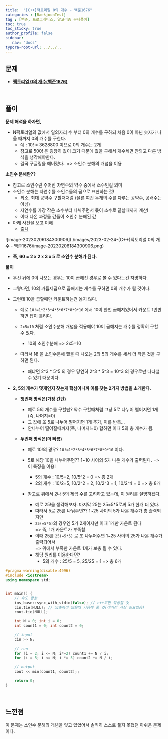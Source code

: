 ```yaml
---
title:  "[C++]팩토리얼 0의 개수 - 백준1676"
categories : [BaekjoonTest]
tag : [백준, 프로그래머스, 알고리즘 문제풀이]
toc: true
toc_sticky: true
author_profile: false
sidebar:
   nav: "docs"
typora-root-url: ../../..
---
```




## 문제

* **[팩토리얼 0의 개수(백준1676)](https://www.acmicpc.net/problem/1676)**

<br>

## 풀이

**문제 해석을 하자면,**

* N팩토리얼의 값에서 일의자리 수 부터 0의 개수를 구하되 처음 0이 아닌 숫자가 나올 때까지 0의 개수를 구한다.
  * 예 : 10! = 3628800 이므로 0의 개수는 2개
  * 참고로 500! 은 굉장히 값이 크기 때문에 값을 구해서 개수세면 안되고 다른 방식을 생각해야한다.
  * 결국 구글링을 해버렸다..  => 소인수 분해의 개념을 이용




**소인수 분해란??**

* 참고로 소인수란 주어진 자연수의 약수 중에서 소수인걸 의미
* 소인수 분해는 자연수를 소인수들의 곱으로 표현하는 것!
  * 최소, 최대 공약수 구할때처럼 (물론 여긴 두개의 수를 다루는 공약수, 공배수는 아님)
  * 자연수를 가장 작은 소수부터 나눠주면서 몫이 소수로 끝날때까지 계산!
  * 이때 나온 과정들 값들이 소인수 분해된 값
* 아래 사진을 보고 이해 
  * [출처](https://mathbang.net/200)

![image-20230206184300906](./images/2023-02-24-(C++)팩토리얼 0의 개수 - 백준1676/image-20230206184300906.png)

* **즉, 60 = 2 x 2 x 3 x 5 로 소인수 분해가 된다.**



**풀이**

* 우선 뒤에 0이 나오는 경우는 10이 곱해진 경우로 볼 수 있다는건 자명하다.
* 그렇다면, 10의 거듭제곱으로 곱해지는 개수를 구하면 0의 개수가 될 것이다.
* 그런데 10을 곱할때만 카운트하는건 옳지 않다. 
  * 예로 `10!=1*2*3*4*5*6*7*8*9*10` 에서 10이 한번 곱해져있어서 카운트 1번만 하면 답이 틀리다.
  * `2x5=10` 처럼 소인수분해 개념을 적용해야 10이 곱해지는 개수를 정확히 구할 수 있다.
    * 10의 소인수분해 => 2x5=10

  * 따라서 N! 을 소인수분해 했을 때 나오는 2와 5의 개수를 세서 더 작은 것을 구하면 된다.
    * 왜냐면 2^3 * 5^5 의 경우 당연히 2^3 * 5^3 = 10^3 의 경우로만 나타낼 수 있기 때문이다.

* **2, 5의 개수가 몇개인지 찾는게 핵심이니까 이를 찾는 2가지 방법을 소개한다.**
  * **첫번째 방식은(가장 간단)**
    * 예로 5의 개수를 구할땐? 약수 구할때처럼 그냥 5로 나누어 떨어지면 1개(즉, 나머지=0)
    * 그 값에 또 5로 나누어 떨어지면 1개 추가, 이를 반복... 
    * 안나누어 떨어질때까지(즉, 나머지!=0) 합하면 이때 5의 총 개수가 됨.

  * **두번째 방식은(더 빠름)**
    * 예로 10!의 경우? `10!=1*2*3*4*5*6*7*8*9*10` 이다.
    * 5로 해당 10을 나누어주면?? 1~10 사이의 5가 나온 개수가 출력된다. => 이 특징을 이용!
      * 5의 개수 : 10/5=2, 10/5^2 = 0	=> 총 2개
      * 2의 개수 : 10/2=5, 10/2^2 = 2, 10/2^3 = 1, 10/2^4 = 0	 => 총 8개

    * 참고로 위에서 2나 5의 제곱 수를 고려하고 있는데, 이 원리를 설명하겠다.
      * 예로 25!을 생각해보자. 마지막 25는 25=5*5로써 5가 한개 더 있다.
      * 따라서 5로 25를 나눠주면?? 1~25 사이의 5가 나온 개수가 총 출력되지만 
      * `25(=5*5)`의 경우엔 5가 2개이지만 이때 1개만 카운트 된다  
        => 즉, 1개 카운트가 부족함
      * 이때 25를 `25(=5*5)` 로 또 나누어주면 1~25 사이의 25가 나온 개수가 출력되어서  
        => 위에서 부족한 카운트 1개가 보충 될 수 있다.
      * 해당 원리를 이용한다면?
        * 5의 개수 : 25/5 = 5, 25/25 = 1	=> 총 6개





```c++
#pragma warning(disable:4996)
#include <iostream>
using namespace std;


int main() {
	// 속도 향상
	ios_base::sync_with_stdio(false); // c++로만 작성할 것
	cin.tie(NULL); // 입출력이 많을때 사용해 줄 것(여기선 사실 필요없음)
	cout.tie(NULL);

	int N = 0; int i = 0;
	int count1 = 0; int count2 = 0;

	// input
	cin >> N;
	
	// run
	for (i = 2; i <= N; i*=2) count1 += N / i;
	for (i = 5; i <= N; i *= 5) count2 += N / i;

	// output
	cout << min(count1, count2);;

	return 0;
}
```

<br>

## 느낀점

이 문제는 소인수 분해의 개념을 잊고 있었어서 솔직히 스스로 풀지 못했던 아쉬운 문제이다.
